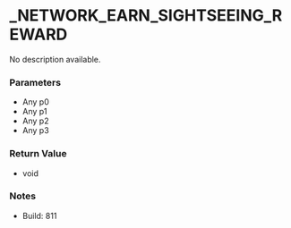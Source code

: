 # _NETWORK_EARN_SIGHTSEEING_REWARD

No description available.

### Parameters
* Any p0
* Any p1
* Any p2
* Any p3

### Return Value
* void

### Notes
* Build: 811

